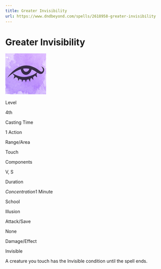 ```yaml
---
title: Greater Invisibility
url: https://www.dndbeyond.com/spells/2618958-greater-invisibility
---
```


# Greater Invisibility

![Greater Invisibility](greater-invisibility.png)

Level

4th

Casting Time

1 Action

Range/Area

Touch

Components

V, S

Duration

*Concentration*1 Minute

School

Illusion

Attack/Save

None

Damage/Effect

Invisible

A creature you touch has the Invisible condition until the spell ends.